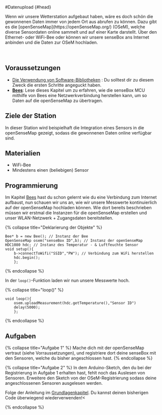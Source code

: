#Datenupload {#head}


<div class="description">Wenn wir unsere Wetterstation aufgebaut haben, wäre es doch schön die gewonnenen Daten immer von jedem Ort aus abrufen zu können.
Dazu gibt es die [openSenseMap](https://openSenseMap.org/) (OSeM), welche diverse Sensordaten online sammelt und auf einer Karte darstellt.
Über den Ethernet- oder WiFi-Bee oder können wir unsere senseBox ans Internet anbinden und die Daten zur OSeM hochladen.</div>
<div class="line">
    <br>
    <br>
</div>


## Voraussetzungen
- [Die Verwendung von Software-Bibliotheken](../../erste-schritte/libraries-hinzufuegen.md) : Du solltest dir zu diesem Zweck die ersten Schritte angeguckt haben.
- [**Bees**](../../grundlagen/Bees.md):
    Lese dieses Kapitel um zu erfahren, wie die senseBox MCU mithilfe von Bees eine Netzwerkverbindung herstellen kann, um so Daten auf die openSenseMap zu übertragen.

## Ziele der Station
In dieser Station wird beispielhaft die Integration eines Sensors in die openSenseMap gezeigt, sodass die gewonnenen Daten online verfügbar sind.

## Materialien
*  WiFi-Bee
* Mindestens einen (beliebigen) Sensor

## Programmierung 
Im Kapitel [Bees](/../../grundlagen/Bees.md) hast du schon gelernt wie du eine Verbindung zum Internet aufbaust, nun schauen wir uns an, wie wir unsere Messwerte kontinuierlich auf der openSenseMap hochladen können.
Wie dort bereits beschrieben müssen wir erstmal die Instanzen für die openSenseMap erstellen und unser WLAN-Netzwerk + Zugangsdaten bereitstellen. 

{% collapse title="Deklarierung der Objekte" %}
```arduino
Bee* b = new Bee(); // Instanz der Bee
OpenSenseMap osem("senseBox ID",b); // Instanz der openSenseMap
HDC1080 hdc; // Instanz des Temperatur - & Luftfeuchte Sensor 
void setup(){
    b->connectToWifi("SSID","PW"); // Verbindung zum WiFi herstellen 
    hdc.begin();
    };
```
{% endcollapse %}

In der `loop()`-Funktion laden wir nun unsere Messwerte hoch.

{% collapse title="loop()" %}
```arduino
void loop(){
    osem.uploadMeasurement(hdc.getTemperature(),"Sensor ID")
    delay(5000);
    };
```
{% endcollapse %}

## Aufgaben
{% collapse title="Aufgabe 1" %}
Mache dich mit der openSenseMap vertraut (siehe Vorraussetzungen), und registriere dort deine senseBox mit den Sensoren, welche du bisher angeschlossen hast.
{% endcollapse %}



{% collapse title="Aufgabe 2" %}
In dem Arduino-Sketch, den du bei der Registrierung in Aufgabe 1 erhalten hast, fehlt noch das Auslesen von Sensoren.
Erweitere den Sketch von der OSeM-Registrierung sodass deine angeschlossenen Sensoren ausgelesen werden.

<div class="box_info">
    <i class="fa fa-info fa-fw" aria-hidden="true" style="color: #42acf3;"></i>
    Folge der Anleitung im <a href="../../grundlagen/digitale_signale.html">Grundlagenkapitel</a>. Du kannst deinen bisherigen Code überwiegend wiederverwenden!<
</div>

{% endcollapse %}